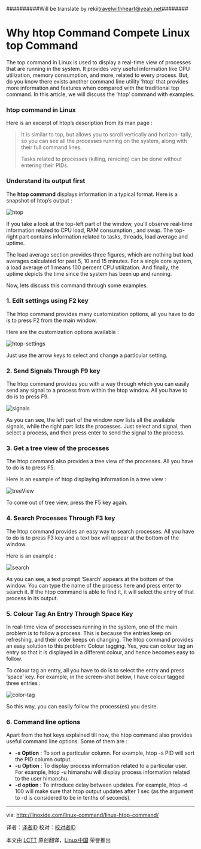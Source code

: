 ##########Will be translate by rekii<travelwithheart@yeah.net>########


Why htop Command Compete Linux top Command
================================================================================
The top command in Linux is used to display a real-time view of processes that are running in the system. It provides very useful information like CPU utilization, memory consumption, and more, related to every process. But, do you know there exists another command line utility ‘htop’ that provides more information and features when compared with the traditional top command. In this article, we will discuss the ‘htop’ command with examples.

### htop command in Linux ###

Here is an excerpt of htop’s description from its man page :

> It is similar to top, but allows you to scroll vertically and horizon‐
> tally, so you can see all the processes running on the system, along
> with their full command lines.
> 
> Tasks related to processes (killing, renicing) can be done without
> entering their PIDs.

### Understand its output first ###

The **htop command** displays information in a typical format. Here is a snapshot of htop’s output :

![htop](http://linoxide.com/wp-content/uploads/2014/01/htop.png)

If you take a look at the top-left part of the window, you’ll observe real-time information related to CPU load, RAM consumption , and swap. The top-right part contains information related to tasks, threads, load average and uptime.

The load average section provides three figures, which are nothing but load averages calculated for past 5, 10 and 15 minutes. For a single core system, a load average of 1 means 100 percent CPU utilization. And finally, the uptime depicts the time since the system has been up and running.

Now, lets discuss this command through some examples.

### 1. Edit settings using F2 key ###

The htop command provides many customization options, all you have to do is to press F2 from the main window.

Here are the customization options available :

![htop-settings](http://linoxide.com/wp-content/uploads/2014/01/htop-settings.png)

Just use the arrow keys to select and change a particular setting.

### 2. Send Signals Through F9 key ###

The htop command provides you with a way through which you can easily send any signal to a process from within the htop window. All you have to do is to press F9.

![signals](http://linoxide.com/wp-content/uploads/2014/01/signals.png)

As you can see, the left part of the window now lists all the available signals, while the right part lists the processes. Just select and signal, then select a process, and then press enter to send the signal to the process.

### 3. Get a tree view of the processes ###

The htop command also provides a tree view of the processes. All you have to do is to press F5.

Here is an example of htop displaying information in a tree view :

![treeView](http://linoxide.com/wp-content/uploads/2014/01/treeView.png)

To come out of tree view, press the F5 key again.

### 4. Search Processes Through F3 key ###

The htop command provides an easy way to search processes. All you have to do is to press F3 key and a text box will appear at the bottom of the window.

Here is an example :

![search](http://linoxide.com/wp-content/uploads/2014/01/search1.png)

As you can see, a text prompt ‘Search’ appears at the bottom of the window. You can type the name of the process here and press enter to search it. If the htop command is able to find it, it will select the entry of that process in its output.

### 5. Colour Tag An Entry Through Space Key ###

In real-time view of processes running in the system, one of the main problem is to follow a process. This is because the entries keep on refreshing, and their order keeps on changing. The htop command provides an easy solution to this problem: Colour tagging. Yes, you can colour tag an entry so that it is displayed in a different colour, and hence becomes easy to follow.

To colour tag an entry, all you have to do is to select the entry and press ‘space’ key. For example, in the screen-shot below, I have colour tagged three entries :

![color-tag](http://linoxide.com/wp-content/uploads/2014/01/color-tag.png)

So this way, you can easily follow the process(es) you desire.

### 6. Command line options ###

Apart from the hot keys explained till now, the htop command also provides useful command line options. Some of them are :

- **-s Option** : To sort a particular column. For example, htop -s PID will sort the PID column output.
- **-u Option** : To display process information related to a particular user. For example, htop -u himanshu will display process information related to the user himanshu.
- **-d option** : To introduce delay between updates. For example, htop -d 100 will make sure that htop output updates after 1 sec (as the argument to -d is considered to be in tenths of seconds).

--------------------------------------------------------------------------------

via: http://linoxide.com/linux-command/linux-htop-command/

译者：[译者ID](https://github.com/译者ID) 校对：[校对者ID](https://github.com/校对者ID)

本文由 [LCTT](https://github.com/LCTT/TranslateProject) 原创翻译，[Linux中国](http://linux.cn/) 荣誉推出
